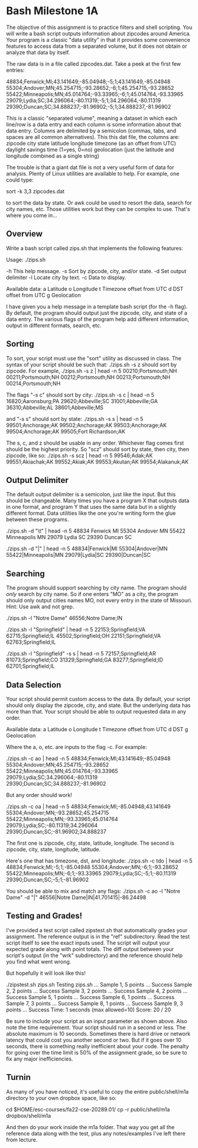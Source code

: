 # Bash Milestone 1A

The objective of this assignment is to practice filters and shell scripting.  You will write a bash script outputs information about zipcodes around America.  Your program is a classic "data utility" in that it provides some convenience features to access data from a separated volume, but it does not obtain or analyze that data by itself.

The raw data is in a file called zipcodes.dat.  Take a peek at the first few entries:

48834;Fenwick;MI;43.141649;-85.04948;-5;1;43.141649,-85.04948
55304;Andover;MN;45.254715;-93.28652;-6;1;45.254715,-93.28652
55422;Minneapolis;MN;45.014764;-93.33965;-6;1;45.014764,-93.33965
29079;Lydia;SC;34.296064;-80.11319;-5;1;34.296064,-80.11319
29390;Duncan;SC;34.888237;-81.96902;-5;1;34.888237,-81.96902

This is a classic "separated volume", meaning a dataset in which each line/row is a data entry and each column is some information about that data entry.  Columns are delimited by a semicolon (commas, tabs, and spaces are all common alternatives).  This this dat file, the columns are:
zipcode
city
state
latitude
longitude
timezone (as an offset from UTC)
daylight savings time (1=yes, 0=no)
geolocation (just the latitude and longitude combined as a single string)

The trouble is that a giant dat file is not a very useful form of data for analysis.  Plenty of Linux utilities are available to help.  For example, one could type:

sort -k 3,3 zipcodes.dat

to sort the data by state.  Or awk could be used to resort the data, search for city names, etc.  Those utilities work but they can be complex to use.  That's where you come in...

## Overview

Write a bash script called zips.sh that implements the following features:

Usage: ./zips.sh

-h      This help message.
-s      Sort by zipcode, city, and/or state.
-d      Set output delimiter
-l      Locate city by text.
-c      Data to display.

Available data:
a       Latitude
o       Longitude
t       Timezone offset from UTC
d       DST offset from UTC
g       Geolocation

I have given you a help message in a template bash script (for the -h flag).  By default, the program should output just the zipcode, city, and state of a data entry.  The various flags of the program help add different information, output in different formats, search, etc.

## Sorting

To sort, your script must use the "sort" utility as discussed in class.  The syntax of your script should be such that:
./zips.sh -s z
should sort by zipcode.  For example, 
./zips.sh -s z | head -n 5
00210;Portsmouth;NH
00211;Portsmouth;NH
00212;Portsmouth;NH
00213;Portsmouth;NH
00214;Portsmouth;NH

The flags "-s c" should sort by city:
./zips.sh -s c | head -n 5
16820;Aaronsburg;PA
29620;Abbeville;SC
31001;Abbeville;GA
36310;Abbeville;AL
38601;Abbeville;MS

and "-s s" should sort by state:
./zips.sh -s s | head -n 5
99501;Anchorage;AK
99502;Anchorage;AK
99503;Anchorage;AK
99504;Anchorage;AK
99505;Fort Richardson;AK

The s, c, and z should be usable in any order.  Whichever flag comes first should be the highest priority.  So "scz" should sort by state, then city, then zipcode, like so:
./zips.sh -s scz | head -n 5
99546;Adak;AK
99551;Akiachak;AK
99552;Akiak;AK
99553;Akutan;AK
99554;Alakanuk;AK

## Output Delimiter

The default output delimiter is a semicolon, just like the input.  But this should be changeable.  Many times you have a program X that outputs data in one format, and program Y that uses the same data but in a slightly different format.  Data utilities like the one you're writing form the glue between these programs.

./zips.sh -d "\t" | head -n 5
48834   Fenwick MI
55304   Andover MN
55422   Minneapolis     MN
29079   Lydia   SC
29390   Duncan  SC

./zips.sh -d "|" | head -n 5
48834|Fenwick|MI
55304|Andover|MN
55422|Minneapolis|MN
29079|Lydia|SC
29390|Duncan|SC

## Searching

The program should support searching by city name.  The program should *only* search by city name.  So if one enters "MO" as a city, the program should only output cities names MO, not every entry in the state of Missouri.  Hint: Use awk and not grep.

./zips.sh -l "Notre Dame"
46556;Notre Dame;IN

./zips.sh -l "Springfield" | head -n 5
22153;Springfield;VA
62715;Springfield;IL
45502;Springfield;OH
22151;Springfield;VA
62763;Springfield;IL

./zips.sh -l "Springfield" -s s | head -n 5
72157;Springfield;AR
81073;Springfield;CO
31329;Springfield;GA
83277;Springfield;ID
62701;Springfield;IL

## Data Selection

Your script should permit custom access to the data.  By default, your script should only display the zipcode, city, and state.  But the underlying data has more than that.  Your script should be able to output requested data in any order.

Available data:
a       Latitude
o       Longitude
t       Timezone offset from UTC
d       DST
g       Geolocation

Where the a, o, etc. are inputs to the flag -c.  For example:

./zips.sh -c ao | head -n 5
48834;Fenwick;MI;43.141649;-85.04948
55304;Andover;MN;45.254715;-93.28652
55422;Minneapolis;MN;45.014764;-93.33965
29079;Lydia;SC;34.296064;-80.11319
29390;Duncan;SC;34.888237;-81.96902

But any order should work!

./zips.sh -c oa | head -n 5
48834;Fenwick;MI;-85.04948;43.141649
55304;Andover;MN;-93.28652;45.254715
55422;Minneapolis;MN;-93.33965;45.014764
29079;Lydia;SC;-80.11319;34.296064
29390;Duncan;SC;-81.96902;34.888237

The first one is   zipcode, city, state, latitude, longitude.
The second is      zipcode, city, state, longitude, latitude.

Here's one that has timezone, dst, and longitude:
./zips.sh -c tdo | head -n 5
48834;Fenwick;MI;-5;1;-85.04948
55304;Andover;MN;-6;1;-93.28652
55422;Minneapolis;MN;-6;1;-93.33965
29079;Lydia;SC;-5;1;-80.11319
29390;Duncan;SC;-5;1;-81.96902

You should be able to mix and match any flags:
./zips.sh -c ao -l "Notre Dame" -d "|"
46556|Notre Dame|IN|41.701415|-86.24498

## Testing and Grades!

I've provided a test script called zipstest.sh that automatically grades your assignment.  The reference output is in the "ref" subdirectory.  Read the test script itself to see the exact inputs used.  The script will output your expected grade along with point totals.  The diff output between your script's output (in the "wrk" subdirectory) and the reference should help you find what went wrong.

But hopefully it will look like this!

./zipstest.sh zips.sh 
Testing zips.sh ...
   Sample 1, 5 points             ... Success
   Sample 2, 2 points             ... Success
   Sample 3, 2 points             ... Success
   Sample 4, 2 points             ... Success
   Sample 5, 1 points             ... Success
   Sample 6, 1 points             ... Success
   Sample 7, 3 points             ... Success
   Sample 8, 1 points             ... Success
   Sample 9, 3 points             ... Success
Time: 1 seconds (max allowed=10)
Score: 20 / 20

Be sure to include your script as an input parameter as shown above.  Also note the time requirement.  Your script should run in a second or less.  The absolute maximum is 10 seconds.  Sometimes there is hard drive or network latency that could cost you another second or two.  But if it goes over 10 seconds, there is something really inefficient about your code.  The penalty for going over the time limit is 50% of the assignment grade, so be sure to fix any major inefficiencies.

## Turnin

As many of you have noticed, it's useful to copy the entire public/shell/m1a directory to your own dropbox space, like so:

cd $HOME/esc-courses/fa22-cse-20289.01/
cp -r public/shell/m1a dropbox/shell/m1a

And then do your work inside the m1a folder.  That way you get all the reference data along with the test, plus any notes/examples I've left there from lecture.

